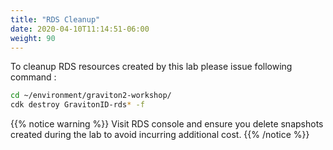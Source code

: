 ```yaml
---
title: "RDS Cleanup"
date: 2020-04-10T11:14:51-06:00
weight: 90
---
```



To cleanup RDS resources created by this lab please issue following command :

```bash
cd ~/environment/graviton2-workshop/
cdk destroy GravitonID-rds* -f
```

{{% notice warning %}}
Visit RDS console and ensure you delete snapshots created during the lab to avoid incurring additional cost.
{{% /notice %}}

